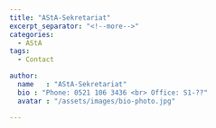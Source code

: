 ```yaml
---
title: "AStA-Sekretariat"
excerpt_separator: "<!--more-->"
categories:
  - AStA
tags:
  - Contact

author:
  name   : "AStA-Sekretariat"
  bio : "Phone: 0521 106 3436 <br> Office: S1-??"
  avatar : "/assets/images/bio-photo.jpg"

---
```

